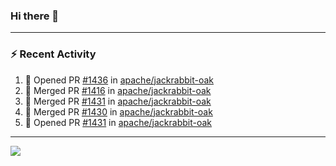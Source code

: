 ### Hi there 👋

---

### :zap: Recent Activity

<!--START_SECTION:activity-->
1. 💪 Opened PR [#1436](https://github.com/apache/jackrabbit-oak/pull/1436) in [apache/jackrabbit-oak](https://github.com/apache/jackrabbit-oak)
2. 🎉 Merged PR [#1416](https://github.com/apache/jackrabbit-oak/pull/1416) in [apache/jackrabbit-oak](https://github.com/apache/jackrabbit-oak)
3. 🎉 Merged PR [#1431](https://github.com/apache/jackrabbit-oak/pull/1431) in [apache/jackrabbit-oak](https://github.com/apache/jackrabbit-oak)
4. 🎉 Merged PR [#1430](https://github.com/apache/jackrabbit-oak/pull/1430) in [apache/jackrabbit-oak](https://github.com/apache/jackrabbit-oak)
5. 💪 Opened PR [#1431](https://github.com/apache/jackrabbit-oak/pull/1431) in [apache/jackrabbit-oak](https://github.com/apache/jackrabbit-oak)
<!--END_SECTION:activity-->

---

<!--
**fabriziofortino/fabriziofortino** is a ✨ _special_ ✨ repository because its `README.md` (this file) appears on your GitHub profile.

Here are some ideas to get you started:

- 🔭 I’m currently working on ...
- 🌱 I’m currently learning ...
- 👯 I’m looking to collaborate on ...
- 🤔 I’m looking for help with ...
- 💬 Ask me about ...
- 📫 How to reach me: ...
- 😄 Pronouns: ...
- ⚡ Fun fact: ...
-->
![](https://komarev.com/ghpvc/?username=fabriziofortino)
